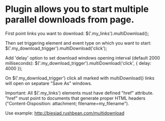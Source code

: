 Plugin allows you to start multiple parallel downloads from page. 
===

First point links you want to download:
    $('.my_links').multiDownload();

Then set triggering element and event type on which you want to start:
    $('.my_download_trigger').multiDownload('click');

Add 'delay' option to set download windows opening interval (default 2000 milliseconds):
    $('.my_download_trigger').multiDownload('click', { delay: 4000 });

On $('.my_download_trigger') click all marked with multiDownload() links will open on sepatare "Save As" windows.

Important: All $('.my_links') elements must have defined "href" attribute. "href" must point to documents that generate proper HTML headers ("Content-Disposition: attachment; filename=my_filename").

Use example: http://biesiad.rushbean.com/multidownload
